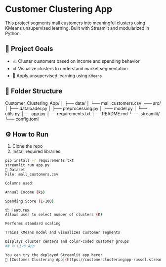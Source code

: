 # Customer Clustering App

This project segments mall customers into meaningful clusters using KMeans unsupervised learning. Built with Streamlit and modularized in Python.

## 🎯 Project Goals

- 📈 Cluster customers based on income and spending behavior
- 📊 Visualize clusters to understand market segmentation
- 🧪 Apply unsupervised learning using `KMeans`

## 📁 Folder Structure

Customer_Clustering_App/
│
├── data/
│ └── mall_customers.csv
├── src/
│ ├── dataloader.py
│ ├── preprocessing.py
│ ├── model.py
│ └── utils.py
├── app.py
├── requirements.txt
├── README.md
└── .streamlit/
└── config.toml

## ⚙️ How to Run

1. Clone the repo  
2. Install required libraries:

```bash
pip install -r requirements.txt
streamlit run app.py
📘 Dataset
File: mall_customers.csv

Columns used:

Annual Income (k$)

Spending Score (1-100)

📦 Features
Allows user to select number of clusters (K)

Performs standard scaling

Trains KMeans model and visualizes customer segments

Displays cluster centers and color-coded customer groups
## 🌐 Live App

You can try the deployed Streamlit app here:  
🔗 [Customer Clustering App](https://customerclusteringapp-russel.streamlit.app/)
